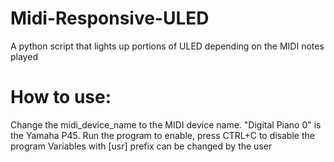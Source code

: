 # Midi-Responsive-ULED
A python script that lights up portions of ULED depending on the MIDI notes played
# How to use:
Change the midi_device_name to the MIDI device name. "Digital Piano 0" is the Yamaha P45.
Run the program to enable, press CTRL+C to disable the program
Variables with [usr] prefix can be changed by the user


